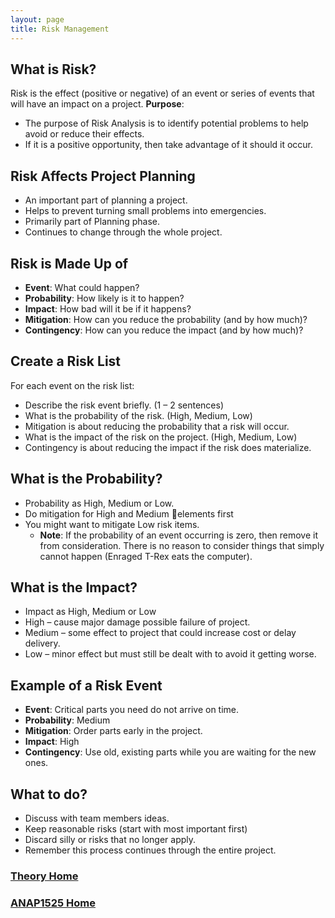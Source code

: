 ```yaml
---
layout: page
title: Risk Management
---
```


## What is Risk?
Risk is the effect (positive or negative) of an event or series of events that will have an impact on a project. 
**Purpose**:
* The purpose of Risk Analysis is to identify potential problems to help avoid or reduce their effects.  
* If it is a positive opportunity, then take advantage of it should it occur.

## Risk Affects Project Planning
* An important part of planning a project.
* Helps to prevent turning small problems into emergencies.
* Primarily part of Planning phase.
* Continues to change through the whole project.

## Risk is Made Up of
* **Event**: What could happen? 
* **Probability**: How likely is it to happen?
* **Impact**: How bad will it be if it happens?
* **Mitigation**: How can you reduce the probability (and by how much)?
* **Contingency**: How can you reduce the impact (and by how much)?

## Create a Risk List
For each event on the risk list:
* Describe the risk event briefly. (1 – 2 sentences)
* What is the probability of the risk. (High, Medium, Low)
* Mitigation is about reducing the probability that a risk will occur. 
* What is the impact of the risk on the project. (High, Medium, Low)
* Contingency is about reducing the impact if the risk does materialize.

## What is the Probability?
* Probability as High, Medium or Low.
* Do mitigation for High and Medium elements first
* You might want to mitigate Low risk items.
  * **Note**: If the probability of an event occurring is zero, then remove it from consideration. There is no reason to consider things that simply cannot happen (Enraged T-Rex eats the computer).

## What is the Impact?
* Impact as High, Medium or Low
* High – cause major damage possible failure of project.
* Medium – some effect to project that could increase cost or delay delivery.
* Low – minor effect but must still be dealt with to avoid it getting worse.

## Example of a Risk Event
* **Event**: Critical parts you need do not arrive on time.
* **Probability**: Medium
* **Mitigation**: Order parts early in the project. 
* **Impact**: High
* **Contingency**: Use old, existing parts while you are waiting for the new ones.

## What to do?
* Discuss with team members ideas.
* Keep reasonable risks (start with most important first)
* Discard silly or risks that no longer apply.
* Remember this process continues through the entire project.

### [Theory Home](index.md)
### [ANAP1525 Home](../)